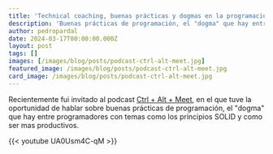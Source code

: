 ```yaml
---
title: 'Technical coaching, buenas prácticas y dogmas en la programacion'
description: 'Buenas prácticas de programación, el "dogma" que hay entre programadores con temas como los principios SOLID y como ser mas productivos.'
author: pedropardal
date: 2024-03-17T00:00:00.000Z
layout: post
tags: []
images: [/images/blog/posts/podcast-ctrl-alt-meet.jpg]
featured_image: /images/blog/posts/podcast-ctrl-alt-meet.jpg
card_image: /images/blog/posts/podcast-ctrl-alt-meet.jpg
---
```


Recientemente fui invitado al podcast [Ctrl + Alt + Meet](https://www.youtube.com/@ctrl_alt_meet), en el que tuve la oportunidad de hablar sobre buenas prácticas de programación, el "dogma" que hay entre programadores con temas como los principios SOLID y como ser mas productivos.

{{< youtube UA0Usm4C-qM >}}
